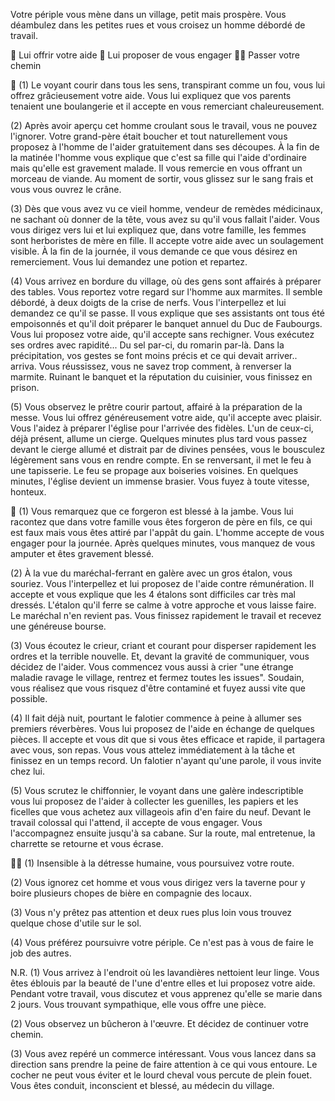 Votre périple vous mène dans un village, petit mais prospère. Vous déambulez dans les petites rues et vous croisez un homme débordé de travail.

🤝 Lui offrir votre aide
🤑 Lui proposer de vous engager
🚶‍♂️ Passer votre chemin

🤝
(1) Le voyant courir dans tous les sens, transpirant comme un fou, vous lui offrez grâcieusement votre aide. Vous lui expliquez que vos parents tenaient une boulangerie et il accepte en vous remerciant chaleureusement.

(2) Après avoir aperçu cet homme croulant sous le travail, vous ne pouvez l'ignorer. Votre grand-père était boucher et tout naturellement vous proposez à l'homme de l'aider gratuitement dans ses découpes. À la fin de la matinée l'homme vous explique que c'est sa fille qui l'aide d'ordinaire mais qu'elle est gravement malade. Il vous remercie en vous offrant un morceau de viande. Au moment de sortir, vous glissez sur le sang frais et vous vous ouvrez le crâne.

(3) Dès que vous avez vu ce vieil homme, vendeur de remèdes médicinaux, ne sachant où donner de la tête, vous avez su qu'il vous fallait l'aider. Vous vous dirigez vers lui et lui expliquez que, dans votre famille, les femmes sont herboristes de mère en fille. Il accepte votre aide avec un soulagement visible. À la fin de la journée, il vous demande ce que vous désirez en remerciement. Vous lui demandez une potion et repartez.

(4) Vous arrivez en bordure du village, où des gens sont affairés à préparer des tables. Vous reportez votre regard sur l'homme aux marmites. Il semble débordé, à deux doigts de la crise de nerfs. Vous l'interpellez et lui demandez ce qu'il se passe. Il vous explique que ses assistants ont tous été empoisonnés et qu'il doit préparer le banquet annuel du Duc de Faubourgs. Vous lui proposez votre aide, qu'il accepte sans rechigner. Vous exécutez ses ordres avec rapidité... Du sel par-ci, du romarin par-là. Dans la précipitation, vos gestes se font moins précis et ce qui devait arriver.. arriva. Vous réussissez, vous ne savez trop comment, à renverser la marmite. Ruinant le banquet et la réputation du cuisinier, vous finissez en prison.

(5) Vous observez le prêtre courir partout, affairé à la préparation de la messe. Vous lui offrez généreusement votre aide, qu'il accepte avec plaisir. Vous l'aidez à préparer l'église pour l'arrivée des fidèles. L'un de ceux-ci, déjà présent, allume un cierge. Quelques minutes plus tard vous passez devant le cierge allumé et distrait par de divines pensées, vous le bousculez légèrement sans vous en rendre compte. En se renversant, il met le feu à une tapisserie. Le feu se propage aux boiseries voisines. En quelques minutes, l'église devient un immense brasier. Vous fuyez à toute vitesse, honteux.

🤑
(1) Vous remarquez que ce forgeron est blessé à la jambe. Vous lui racontez que dans votre famille vous êtes forgeron de père en fils, ce qui est faux mais vous êtes attiré par l'appât du gain. L'homme accepte de vous engager pour la journée. Après quelques minutes, vous manquez de vous amputer et êtes gravement blessé.

(2) À la vue du maréchal-ferrant en galère avec un gros étalon, vous souriez. Vous l'interpellez et lui proposez de l'aide contre rémunération. Il accepte et vous explique que les 4 étalons sont difficiles car très mal dressés. L'étalon qu'il ferre se calme à votre approche et vous laisse faire. Le maréchal n'en revient pas. Vous finissez rapidement le travail et recevez une généreuse bourse.

(3) Vous écoutez le crieur, criant et courant pour disperser rapidement les ordres et la terrible nouvelle. Et, devant la gravité de communiquer, vous décidez de l'aider. Vous commencez vous aussi à crier "une étrange maladie ravage le village, rentrez et fermez toutes les issues". Soudain, vous réalisez que vous risquez d'être contaminé et fuyez aussi vite que possible.

(4) Il fait déjà nuit, pourtant le falotier commence à peine à allumer ses premiers réverbères. Vous lui proposez de l'aide en échange de quelques pièces. Il accepte et vous dit que si vous êtes efficace et rapide, il partagera avec vous, son repas. Vous vous attelez immédiatement à la tâche et finissez en un temps record. Un falotier n'ayant qu'une parole, il vous invite chez lui.

(5) Vous scrutez le chiffonnier, le voyant dans une galère indescriptible vous lui proposez de l'aider à collecter les guenilles, les papiers et les ficelles que vous achetez aux villageois afin d'en faire du neuf. Devant le travail colossal qui l'attend, il accepte de vous engager. Vous l'accompagnez ensuite jusqu'à sa cabane. Sur la route, mal entretenue, la charrette se retourne et vous écrase.

🚶‍♂️
(1) Insensible à la détresse humaine, vous poursuivez votre route.

(2) Vous ignorez cet homme et vous vous dirigez vers la taverne pour y boire plusieurs chopes de bière en compagnie des locaux.

(3) Vous n'y prêtez pas attention et deux rues plus loin vous trouvez quelque chose d'utile sur le sol.

(4) Vous préférez poursuivre votre périple. Ce n'est pas à vous de faire le job des autres.

N.R.
(1) Vous arrivez à l'endroit où les lavandières nettoient leur linge. Vous êtes éblouis par la beauté de l'une d'entre elles et lui proposez votre aide. Pendant votre travail, vous discutez et vous apprenez qu'elle se marie dans 2 jours. Vous trouvant sympathique, elle vous offre une pièce.

(2) Vous observez un bûcheron à l'œuvre. Et décidez de continuer votre chemin.

(3) Vous avez repéré un commerce intéressant. Vous vous lancez dans sa direction sans prendre la peine de faire attention à ce qui vous entoure. Le cocher ne peut vous éviter et le lourd cheval vous percute de plein fouet. Vous êtes conduit, inconscient et blessé, au médecin du village.
